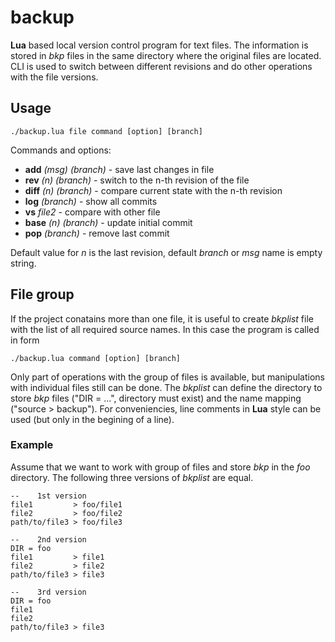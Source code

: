 # backup

**Lua** based local version control program for text files. The information is stored in _bkp_ files in the same directory where the original files are located. CLI is used to switch between different revisions and do other operations with the file versions.

## Usage
```
./backup.lua file command [option] [branch]
```

Commands and options: 
- **add** _(msg)_ _(branch)_ - save last changes in file
- **rev** _(n)_ _(branch)_ - switch to the n-th revision of the file
- **diff** _(n)_ _(branch)_ - compare current state with the n-th revision
- **log** _(branch)_ - show all commits
- **vs** _file2_ - compare with other file 
- **base** _(n)_ _(branch)_ - update initial commit
- **pop** _(branch)_ - remove last commit

Default value for _n_ is the last revision, default _branch_ or _msg_ name is empty string.

## File group

If the project conatains more than one file, it is useful to create _bkplist_ file with the list of all required source names. In this case the program is called in form 
```
./backup.lua command [option] [branch]
```
Only part of operations with the group of files is available, but manipulations with individual files still can be done. The _bkplist_ can define the directory to store _bkp_ files ("DIR = ...", directory must exist) and the name mapping ("source > backup"). For conveniencies, line comments in **Lua** style can be used (but only in the begining of a line).

### Example 

Assume that we want to work with group of files and store _bkp_ in the _foo_ directory. The following three versions of _bkplist_ are equal. 
```
--    1st version
file1         > foo/file1
file2         > foo/file2
path/to/file3 > foo/file3

--    2nd version
DIR = foo
file1         > file1
file2         > file2
path/to/file3 > file3

--    3rd version
DIR = foo
file1
file2
path/to/file3 > file3
```

